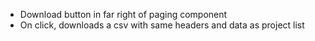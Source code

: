 * Download button in far right of paging component
* On click, downloads a csv with same headers and data as project list